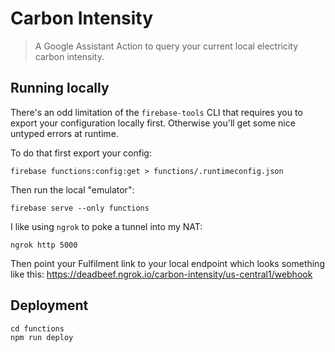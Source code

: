 # Carbon Intensity

> A Google Assistant Action to query your current local electricity carbon intensity.

## Running locally

There's an odd limitation of the `firebase-tools` CLI that requires you to
export your configuration locally first. Otherwise you'll get some nice untyped
errors at runtime.

To do that first export your config:

```
firebase functions:config:get > functions/.runtimeconfig.json
```

Then run the local "emulator":

```
firebase serve --only functions
```

I like using `ngrok` to poke a tunnel into my NAT:

```
ngrok http 5000
```

Then point your Fulfilment link to your local endpoint which looks something
like this: https://deadbeef.ngrok.io/carbon-intensity/us-central1/webhook

## Deployment

```
cd functions
npm run deploy
```
